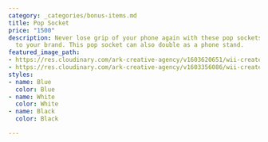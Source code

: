 ```yaml
---
category: _categories/bonus-items.md
title: Pop Socket
price: "1500"
description: Never lose grip of your phone again with these pop sockets made custom
  to your brand. This pop socket can also double as a phone stand.
featured_image_path:
- https://res.cloudinary.com/ark-creative-agency/v1603620651/wii-create/uploads/IDEA-50110-002_default_k2ucm8.png
- https://res.cloudinary.com/ark-creative-agency/v1603356086/wii-create/uploads/IDEA-50005-BU_default_w7j8tz.png
styles:
- name: Blue
  color: Blue
- name: White
  color: White
- name: Black
  color: Black

---
```

